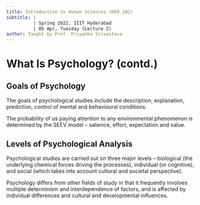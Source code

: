 ```yaml
---
title: Introduction to Human Sciences (HS8.102)
subtitle: |
          | Spring 2022, IIIT Hyderabad
          | 05 Apr, Tuesday (Lecture 2)
author: Taught by Prof. Priyanka Srivastava
---
```


# What Is Psychology? (contd.)
## Goals of Psychology
The goals of psychological studies include the description, explanation, prediction, control of mental and behavioural conditions.

The probability of us paying attention to any environmental phenomenon is determined by the SEEV model – salience, effort, expectation and value.

## Levels of Psychological Analysis
Psychological studies are carried out on three major levels – biological (the underlying chemical forces driving the processes), individual (or cognitive), and social (which takes into account cultural and societal perspective).

Psychology differs from other fields of study in that it frequently involves multiple determinism and interdependence of factors, and is affected by individual differences and cultural and developmental influences.

